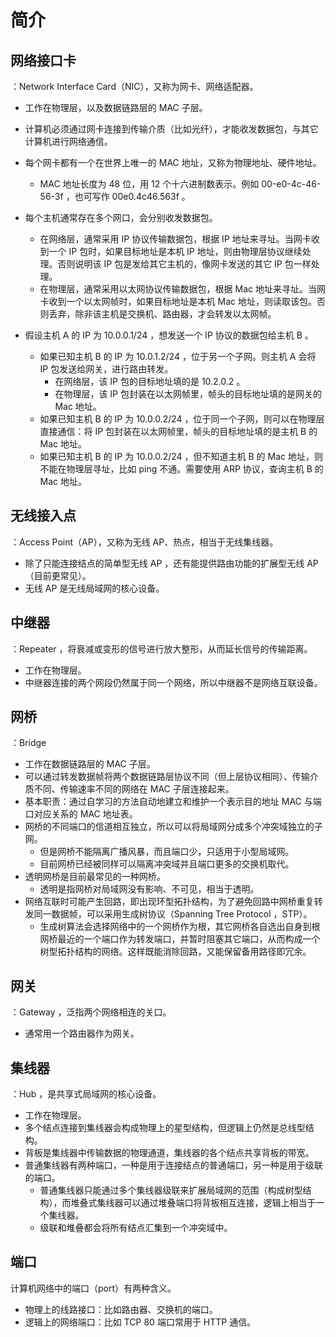 # 简介

## 网络接口卡

：Network Interface Card（NIC），又称为网卡、网络适配器。
- 工作在物理层，以及数据链路层的 MAC 子层。
- 计算机必须通过网卡连接到传输介质（比如光纤），才能收发数据包，与其它计算机进行网络通信。
- 每个网卡都有一个在世界上唯一的 MAC 地址，又称为物理地址、硬件地址。
  - MAC 地址长度为 48 位，用 12 个十六进制数表示。例如 00-e0-4c-46-56-3f ，也可写作 00e0.4c46.563f 。

- 每个主机通常存在多个网口，会分别收发数据包。
  - 在网络层，通常采用 IP 协议传输数据包，根据 IP 地址来寻址。当网卡收到一个 IP 包时，如果目标地址是本机 IP 地址，则由物理层协议继续处理。否则说明该 IP 包是发给其它主机的，像网卡发送的其它 IP 包一样处理。
  - 在物理层，通常采用以太网协议传输数据包，根据 Mac 地址来寻址。当网卡收到一个以太网帧时，如果目标地址是本机 Mac 地址，则读取该包。否则丢弃，除非该主机是交换机、路由器，才会转发以太网帧。

- 假设主机 A 的 IP 为 10.0.0.1/24 ，想发送一个 IP 协议的数据包给主机 B 。
  - 如果已知主机 B 的 IP 为 10.0.1.2/24 ，位于另一个子网。则主机 A 会将 IP 包发送给网关，进行路由转发。
    - 在网络层，该 IP 包的目标地址填的是 10.2.0.2 。
    - 在物理层，该 IP 包封装在以太网帧里，帧头的目标地址填的是网关的 Mac 地址。
  - 如果已知主机 B 的 IP 为 10.0.0.2/24 ，位于同一个子网，则可以在物理层直接通信：将 IP 包封装在以太网帧里，帧头的目标地址填的是主机 B 的 Mac 地址。
  - 如果已知主机 B 的 IP 为 10.0.0.2/24 ，但不知道主机 B 的 Mac 地址，则不能在物理层寻址，比如 ping 不通。需要使用 ARP 协议，查询主机 B 的 Mac 地址。

## 无线接入点

：Access Point（AP），又称为无线 AP、热点，相当于无线集线器。
- 除了只能连接结点的简单型无线 AP ，还有能提供路由功能的扩展型无线 AP（目前更常见）。
- 无线 AP 是无线局域网的核心设备。

## 中继器

：Repeater ，将衰减或变形的信号进行放大整形，从而延长信号的传输距离。
- 工作在物理层。
- 中继器连接的两个网段仍然属于同一个网络，所以中继器不是网络互联设备。

## 网桥

：Bridge
- 工作在数据链路层的 MAC 子层。
- 可以通过转发数据帧将两个数据链路层协议不同（但上层协议相同）、传输介质不同、传输速率不同的网络在 MAC 子层连接起来。
- 基本职责：通过自学习的方法自动地建立和维护一个表示目的地址 MAC 与端口对应关系的 MAC 地址表。
- 网桥的不同端口的信道相互独立，所以可以将局域网分成多个冲突域独立的子网。
  - 但是网桥不能隔离广播风暴，而且端口少，只适用于小型局域网。
  - 目前网桥已经被同样可以隔离冲突域并且端口更多的交换机取代。
- 透明网桥是目前最常见的一种网桥。
  - 透明是指网桥对局域网没有影响、不可见，相当于透明。
- 网络互联时可能产生回路，即出现环型拓扑结构，为了避免回路中网桥重复转发同一数据帧，可以采用生成树协议（Spanning Tree Protocol ，STP）。
  - 生成树算法会选择网络中的一个网桥作为根，其它网桥各自选出自身到根网桥最近的一个端口作为转发端口，并暂时阻塞其它端口，从而构成一个树型拓扑结构的网络。这样既能消除回路，又能保留备用路径即冗余。

## 网关

：Gateway ，泛指两个网络相连的关口。
- 通常用一个路由器作为网关。

## 集线器

：Hub ，是共享式局域网的核心设备。
- 工作在物理层。
- 多个结点连接到集线器会构成物理上的星型结构，但逻辑上仍然是总线型结构。
- 背板是集线器中传输数据的物理通道，集线器的各个结点共享背板的带宽。
- 普通集线器有两种端口，一种是用于连接结点的普通端口，另一种是用于级联的端口。
  - 普通集线器只能通过多个集线器级联来扩展局域网的范围（构成树型结构），而堆叠式集线器可以通过堆叠端口将背板相互连接，逻辑上相当于一个集线器。
  - 级联和堆叠都会将所有结点汇集到一个冲突域中。

## 端口

计算机网络中的端口（port）有两种含义。
- 物理上的线路接口：比如路由器、交换机的端口。
- 逻辑上的网络端口：比如 TCP 80 端口常用于 HTTP 通信。
